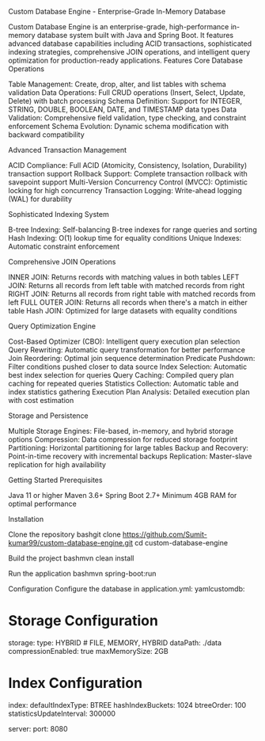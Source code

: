 Custom Database Engine - Enterprise-Grade In-Memory Database

Custom Database Engine is an enterprise-grade, high-performance in-memory database system built with Java and Spring Boot. It features advanced database capabilities including ACID transactions, sophisticated indexing strategies, comprehensive JOIN operations, and intelligent query optimization for production-ready applications.
Features
Core Database Operations

Table Management: Create, drop, alter, and list tables with schema validation
Data Operations: Full CRUD operations (Insert, Select, Update, Delete) with batch processing
Schema Definition: Support for INTEGER, STRING, DOUBLE, BOOLEAN, DATE, and TIMESTAMP data types
Data Validation: Comprehensive field validation, type checking, and constraint enforcement
Schema Evolution: Dynamic schema modification with backward compatibility

Advanced Transaction Management

ACID Compliance: Full ACID (Atomicity, Consistency, Isolation, Durability) transaction support
Rollback Support: Complete transaction rollback with savepoint support
Multi-Version Concurrency Control (MVCC): Optimistic locking for high concurrency
Transaction Logging: Write-ahead logging (WAL) for durability

Sophisticated Indexing System

B-tree Indexing: Self-balancing B-tree indexes for range queries and sorting
Hash Indexing: O(1) lookup time for equality conditions
Unique Indexes: Automatic constraint enforcement

Comprehensive JOIN Operations

INNER JOIN: Returns records with matching values in both tables
LEFT JOIN: Returns all records from left table with matched records from right
RIGHT JOIN: Returns all records from right table with matched records from left
FULL OUTER JOIN: Returns all records when there's a match in either table
Hash JOIN: Optimized for large datasets with equality conditions

Query Optimization Engine

Cost-Based Optimizer (CBO): Intelligent query execution plan selection
Query Rewriting: Automatic query transformation for better performance
Join Reordering: Optimal join sequence determination
Predicate Pushdown: Filter conditions pushed closer to data source
Index Selection: Automatic best index selection for queries
Query Caching: Compiled query plan caching for repeated queries
Statistics Collection: Automatic table and index statistics gathering
Execution Plan Analysis: Detailed execution plan with cost estimation

Storage and Persistence

Multiple Storage Engines: File-based, in-memory, and hybrid storage options
Compression: Data compression for reduced storage footprint
Partitioning: Horizontal partitioning for large tables
Backup and Recovery: Point-in-time recovery with incremental backups
Replication: Master-slave replication for high availability


Getting Started
Prerequisites

Java 11 or higher
Maven 3.6+
Spring Boot 2.7+
Minimum 4GB RAM for optimal performance

Installation

Clone the repository
bashgit clone https://github.com/Sumit-kumar99/custom-database-engine.git
cd custom-database-engine

Build the project
bashmvn clean install

Run the application
bashmvn spring-boot:run


Configuration
Configure the database in application.yml:
yamlcustomdb:
  # Storage Configuration
  storage:
    type: HYBRID  # FILE, MEMORY, HYBRID
    dataPath: ./data
    compressionEnabled: true
    maxMemorySize: 2GB
    
    
  # Index Configuration
  index:
    defaultIndexType: BTREE
    hashIndexBuckets: 1024
    btreeOrder: 100
    statisticsUpdateInterval: 300000
    

server:
  port: 8080
